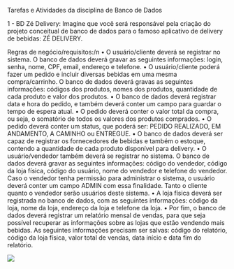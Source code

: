 Tarefas e Atividades 
da disciplina de Banco de Dados

1 - BD Zé Delivery: 
Imagine que você será responsável pela criação do projeto conceitual de banco de dados para
o famoso aplicativo de delivery de bebidas: ZÉ DELIVERY.

  Regras de negócio/requisitos:/n
• O usuário/cliente deverá se registrar no sistema. O banco de dados deverá gravar as
seguintes informações: login, senha, nome, CPF, email, endereço e telefone.
• O usuário/cliente poderá fazer um pedido e incluir diversas bebidas em uma mesma
compra/carrinho. O banco de dados deverá gravas as seguintes informações: códigos
dos produtos, nomes dos produtos, quantidade de cada produto e valor dos produtos.
• O banco de dados deverá registrar data e hora do pedido, e também deverá conter um
campo para guardar o tempo de espera atual.
• O pedido deverá conter o valor total da compra, ou seja, o somatório de todos os
valores dos produtos comprados.
• O pedido deverá conter um status, que poderá ser: PEDIDO REALIZADO, EM
ANDAMENTO, A CAMINHO ou ENTREGUE.
• O banco de dados deverá ser capaz de registrar os fornecedores de bebidas e também
o estoque, contendo a quantidade de cada produto disponível para delivery.
• O usuário/vendedor também deverá se registrar no sistema. O banco de dados deverá
gravar as seguintes informações: código do vendedor, código da loja física, código do
usuário, nome do vendedor e telefone do vendedor. Caso o vendedor tenha permissão
para administrar o sistema, o usuário deverá conter um campo ADMIN com essa
finalidade. Tanto o cliente quanto o vendedor serão usuários deste sistema.
• A loja física deverá ser registrada no banco de dados, com as seguintes informações:
código da loja, nome da loja, endereço da loja e telefone da loja.
• Por fim, o banco de dados deverá registrar um relatório mensal de vendas, para que
seja possível recuperar as informações sobre as lojas que estão vendendo mais bebidas.
As seguintes informações precisam ser salvas: código do relatório, código da loja física,
valor total de vendas, data início e data fim do relatório.

<img src=" https://github.com/Deweed/Banco_de_Dados/blob/main/BD_ZéDelivery.png "/>
